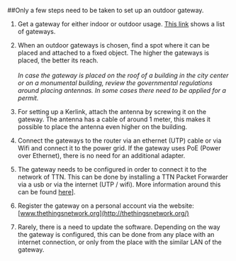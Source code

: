 ##Only a few steps need to be taken to set up an outdoor gateway.

1. Get a gateway for either indoor or outdoor usage. [This link](http://thethingsnetwork.org/wiki/Hardware/OverviewGateways) shows a list of gateways.

2. When an outdoor gateways is chosen, find a spot where it can be placed and attached to a fixed object. The higher the gateways is placed, the better its reach. 
<br/><br/> *In case the gateway is placed on the roof of a building in the city center or on a monumental building, review the governmental regulations around placing antennas. In some cases there need to be applied for a permit.*

3. For setting up a Kerlink, attach the antenna by screwing it on the gateway. The antenna has a cable of around 1 meter, this makes it possible to place the antenna even higher on the building.

4. Connect the gateways to the router via an ethernet (UTP) cable or via Wifi and connect it to the power grid. If the gateway uses PoE (Power over Ethernet), there is no need for an additional adapter.

5. The gateway needs to be configured in order to connect it to the network of TTN. This can be done by installing a TTN Packet Forwarder via a usb or via the internet (UTP / wifi). More information around this can be found [here](http://thethingsnetwork.org/wiki/Hardware/OverviewGateways)].

6. Register the gateway on a personal account via the website: [www.thethingsnetwork.org](http://thethingsnetwork.org/)

7. Rarely, there is a need to update the software. Depending on the way the gateway is configured, this can be done from any place with an internet connection, or only from the place with the similar LAN of the gateway.
